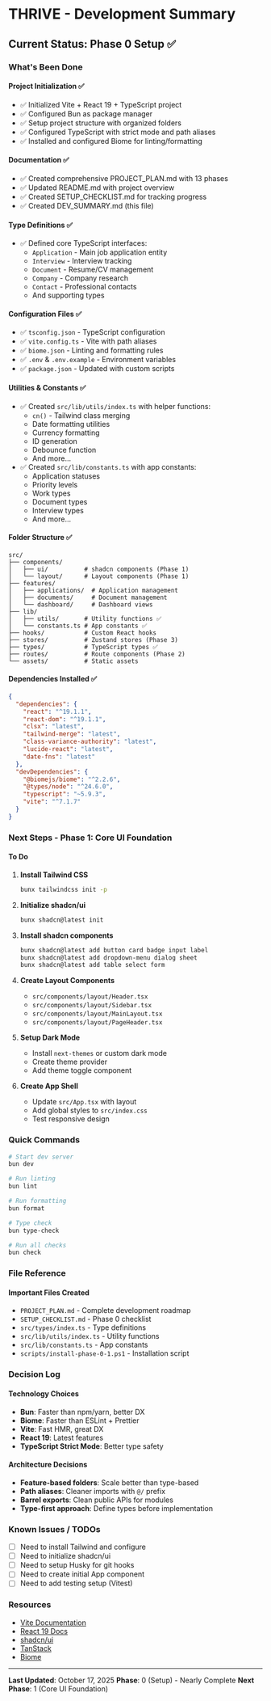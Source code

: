 # THRIVE - Development Summary

## Current Status: Phase 0 Setup ✅

### What's Been Done

#### Project Initialization ✅
- ✅ Initialized Vite + React 19 + TypeScript project
- ✅ Configured Bun as package manager
- ✅ Setup project structure with organized folders
- ✅ Configured TypeScript with strict mode and path aliases
- ✅ Installed and configured Biome for linting/formatting

#### Documentation ✅
- ✅ Created comprehensive PROJECT_PLAN.md with 13 phases
- ✅ Updated README.md with project overview
- ✅ Created SETUP_CHECKLIST.md for tracking progress
- ✅ Created DEV_SUMMARY.md (this file)

#### Type Definitions ✅
- ✅ Defined core TypeScript interfaces:
  - `Application` - Main job application entity
  - `Interview` - Interview tracking
  - `Document` - Resume/CV management
  - `Company` - Company research
  - `Contact` - Professional contacts
  - And supporting types

#### Configuration Files ✅
- ✅ `tsconfig.json` - TypeScript configuration
- ✅ `vite.config.ts` - Vite with path aliases
- ✅ `biome.json` - Linting and formatting rules
- ✅ `.env` & `.env.example` - Environment variables
- ✅ `package.json` - Updated with custom scripts

#### Utilities & Constants ✅
- ✅ Created `src/lib/utils/index.ts` with helper functions:
  - `cn()` - Tailwind class merging
  - Date formatting utilities
  - Currency formatting
  - ID generation
  - Debounce function
  - And more...
- ✅ Created `src/lib/constants.ts` with app constants:
  - Application statuses
  - Priority levels
  - Work types
  - Document types
  - Interview types
  - And more...

#### Folder Structure ✅
```
src/
├── components/
│   ├── ui/          # shadcn components (Phase 1)
│   └── layout/      # Layout components (Phase 1)
├── features/
│   ├── applications/  # Application management
│   ├── documents/     # Document management
│   └── dashboard/     # Dashboard views
├── lib/
│   ├── utils/       # Utility functions ✅
│   └── constants.ts # App constants ✅
├── hooks/           # Custom React hooks
├── stores/          # Zustand stores (Phase 3)
├── types/           # TypeScript types ✅
├── routes/          # Route components (Phase 2)
└── assets/          # Static assets
```

#### Dependencies Installed ✅
```json
{
  "dependencies": {
    "react": "^19.1.1",
    "react-dom": "^19.1.1",
    "clsx": "latest",
    "tailwind-merge": "latest",
    "class-variance-authority": "latest",
    "lucide-react": "latest",
    "date-fns": "latest"
  },
  "devDependencies": {
    "@biomejs/biome": "^2.2.6",
    "@types/node": "^24.6.0",
    "typescript": "~5.9.3",
    "vite": "^7.1.7"
  }
}
```

### Next Steps - Phase 1: Core UI Foundation

#### To Do
1. **Install Tailwind CSS**
   ```bash
   bunx tailwindcss init -p
   ```

2. **Initialize shadcn/ui**
   ```bash
   bunx shadcn@latest init
   ```

3. **Install shadcn components**
   ```bash
   bunx shadcn@latest add button card badge input label
   bunx shadcn@latest add dropdown-menu dialog sheet
   bunx shadcn@latest add table select form
   ```

4. **Create Layout Components**
   - `src/components/layout/Header.tsx`
   - `src/components/layout/Sidebar.tsx`
   - `src/components/layout/MainLayout.tsx`
   - `src/components/layout/PageHeader.tsx`

5. **Setup Dark Mode**
   - Install `next-themes` or custom dark mode
   - Create theme provider
   - Add theme toggle component

6. **Create App Shell**
   - Update `src/App.tsx` with layout
   - Add global styles to `src/index.css`
   - Test responsive design

### Quick Commands

```bash
# Start dev server
bun dev

# Run linting
bun lint

# Run formatting
bun format

# Type check
bun type-check

# Run all checks
bun check
```

### File Reference

#### Important Files Created
- `PROJECT_PLAN.md` - Complete development roadmap
- `SETUP_CHECKLIST.md` - Phase 0 checklist
- `src/types/index.ts` - Type definitions
- `src/lib/utils/index.ts` - Utility functions
- `src/lib/constants.ts` - App constants
- `scripts/install-phase-0-1.ps1` - Installation script

### Decision Log

#### Technology Choices
- **Bun**: Faster than npm/yarn, better DX
- **Biome**: Faster than ESLint + Prettier
- **Vite**: Fast HMR, great DX
- **React 19**: Latest features
- **TypeScript Strict Mode**: Better type safety

#### Architecture Decisions
- **Feature-based folders**: Scale better than type-based
- **Path aliases**: Cleaner imports with `@/` prefix
- **Barrel exports**: Clean public APIs for modules
- **Type-first approach**: Define types before implementation

### Known Issues / TODOs
- [ ] Need to install Tailwind and configure
- [ ] Need to initialize shadcn/ui
- [ ] Need to setup Husky for git hooks
- [ ] Need to create initial App component
- [ ] Need to add testing setup (Vitest)

### Resources
- [Vite Documentation](https://vitejs.dev/)
- [React 19 Docs](https://react.dev/)
- [shadcn/ui](https://ui.shadcn.com/)
- [TanStack](https://tanstack.com/)
- [Biome](https://biomejs.dev/)

---

**Last Updated**: October 17, 2025
**Phase**: 0 (Setup) - Nearly Complete
**Next Phase**: 1 (Core UI Foundation)
